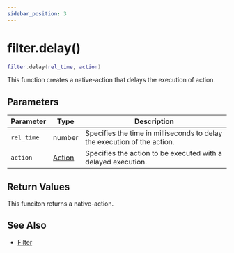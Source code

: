 ```yaml
---
sidebar_position: 3
---
```


# filter.delay()
```lua
filter.delay(rel_time, action)
```
This function creates a native-action that delays the execution of action.


## Parameters
|Parameter|Type|Description|
|-|-|-|
|`rel_time`|number|Specifies the time in milliseconds to delay the execution of the action.
|`action`|[Action](/guide/event-action-mapping#action)|Specifies the action to be executed with a delayed execution.


## Return Values
This funciton returns a native-action.

## See Also
- [Filter](/guide/event-action-mapping#filter)